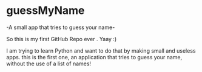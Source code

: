 # guessMyName
-A small app that tries to guess your name-


So this is my first GitHub Repo ever . Yaay :) 

I am trying to learn Python and want to do that by making small and useless apps.
this is the first one, an application that tries to guess your name, without the use of a list of names!

